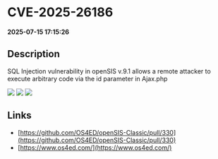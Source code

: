 # CVE-2025-26186

**2025-07-15 17:15:26**

## Description
SQL Injection vulnerability in openSIS v.9.1 allows a remote attacker to execute arbitrary code via the id parameter in Ajax.php

![](https://img.shields.io/static/v1?label=Score&message=8.1&color=red)
![](https://img.shields.io/static/v1?label=Severity&message=HIGH&color=red)
![](https://img.shields.io/static/v1?label=CWE&message=SQL&color=green)

## Links
- [https://github.com/OS4ED/openSIS-Classic/pull/330](https://github.com/OS4ED/openSIS-Classic/pull/330)
- [https://www.os4ed.com/](https://www.os4ed.com/)
